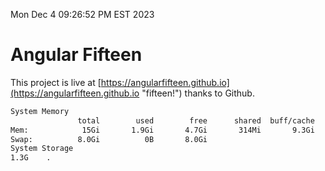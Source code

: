 Mon Dec  4 09:26:52 PM EST 2023

# Angular Fifteen


This project is live at [https://angularfifteen.github.io](https://angularfifteen.github.io "fifteen!") thanks to Github.

```bash
System Memory
               total        used        free      shared  buff/cache   available
Mem:            15Gi       1.9Gi       4.7Gi       314Mi       9.3Gi        13Gi
Swap:          8.0Gi          0B       8.0Gi
System Storage
1.3G	.
